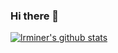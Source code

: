 ### Hi there 👋

[![lrminer's github stats](https://github-readme-stats.vercel.app/api?username=lrminer)](https://github.com/lrminer/github-readme-stats)

